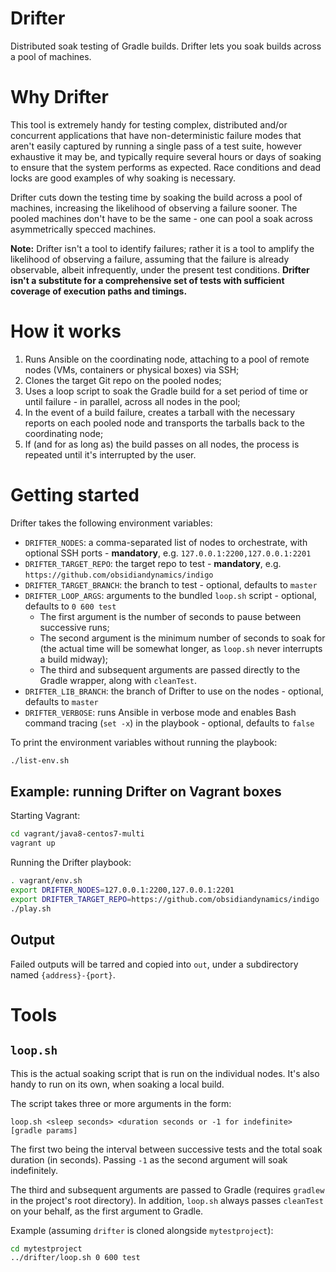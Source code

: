 Drifter
===
Distributed soak testing of Gradle builds. Drifter lets you soak builds across a pool of machines.

# Why Drifter
This tool is extremely handy for testing complex, distributed and/or concurrent applications that have non-deterministic failure modes that aren't easily captured by running a single pass of a test suite, however exhaustive it may be, and typically require several hours or days of soaking to ensure that the system performs as expected. Race conditions and dead locks are good examples of why soaking is necessary.

Drifter cuts down the testing time by soaking the build across a pool of machines, increasing the likelihood of observing a failure sooner. The pooled machines don't have to be the same - one can pool a soak across asymmetrically specced machines.

**Note:** Drifter isn't a tool to identify failures; rather it is a tool to amplify the likelihood of observing a failure, assuming that the failure is already observable, albeit infrequently, under the present test conditions. **Drifter isn't a substitute for a comprehensive set of tests with sufficient coverage of execution paths and timings.**

# How it works
1. Runs Ansible on the coordinating node, attaching to a pool of remote nodes (VMs, containers or physical boxes) via SSH;
2. Clones the target Git repo on the pooled nodes;
3. Uses a loop script to soak the Gradle build for a set period of time or until failure - in parallel, across all nodes in the pool;
4. In the event of a build failure, creates a tarball with the necessary reports on each pooled node and transports the tarballs back to the coordinating node;
5. If (and for as long as) the build passes on all nodes, the process is repeated until it's interrupted by the user.

# Getting started
Drifter takes the following environment variables:

* `DRIFTER_NODES`: a comma-separated list of nodes to orchestrate, with optional SSH ports - **mandatory**, e.g. `127.0.0.1:2200,127.0.0.1:2201`
* `DRIFTER_TARGET_REPO`: the target repo to test - **mandatory**, e.g. `https://github.com/obsidiandynamics/indigo`
* `DRIFTER_TARGET_BRANCH`: the branch to test - optional, defaults to `master`
* `DRIFTER_LOOP_ARGS`: arguments to the bundled `loop.sh` script - optional, defaults to `0 600 test`
  - The first argument is the number of seconds to pause between successive runs;
  - The second argument is the minimum number of seconds to soak for (the actual time will be somewhat longer, as `loop.sh` never interrupts a build midway);
  - The third and subsequent arguments are passed directly to the Gradle wrapper, along with `cleanTest`.
* `DRIFTER_LIB_BRANCH`: the branch of Drifter to use on the nodes - optional, defaults to `master`
* `DRIFTER_VERBOSE`: runs Ansible in verbose mode and enables Bash command tracing (`set -x`) in the playbook - optional, defaults to `false`

To print the environment variables without running the playbook:
```sh
./list-env.sh
```

## Example: running Drifter on Vagrant boxes
Starting Vagrant:
```sh
cd vagrant/java8-centos7-multi
vagrant up
```

Running the Drifter playbook:
```sh
. vagrant/env.sh
export DRIFTER_NODES=127.0.0.1:2200,127.0.0.1:2201
export DRIFTER_TARGET_REPO=https://github.com/obsidiandynamics/indigo
./play.sh
```

## Output
Failed outputs will be tarred and copied into `out`, under a subdirectory named `{address}-{port}`.

# Tools
## `loop.sh`
This is the actual soaking script that is run on the individual nodes. It's also handy to run on its own, when soaking a local build.

The script takes three or more arguments in the form:
```
loop.sh <sleep seconds> <duration seconds or -1 for indefinite> [gradle params]
```

The first two being the interval between successive tests and the total soak duration (in seconds). Passing `-1` as the second argument will soak indefinitely.

The third and subsequent arguments are passed to Gradle (requires `gradlew` in the project's root directory). In addition, `loop.sh` always passes `cleanTest` on your behalf, as the first argument to Gradle.

Example (assuming `drifter` is cloned alongside `mytestproject`):
```sh
cd mytestproject
../drifter/loop.sh 0 600 test
```

